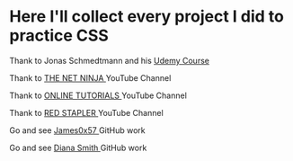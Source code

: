# Here I'll collect every project I did to practice CSS

Thank to Jonas Schmedtmann and his <a href="https://www.udemy.com/share/101WkwA0YaeVdRQno=/"> Udemy Course </a>

Thank to <a href="https://www.youtube.com/channel/UCW5YeuERMmlnqo4oq8vwUpg"> THE NET NINJA </a> YouTube Channel

Thank to <a href="https://www.youtube.com/channel/UCbwXnUipZsLfUckBPsC7Jog"> ONLINE TUTORIALS </a> YouTube Channel

Thank to <a href="https://www.youtube.com/channel/UCRthRrv06q1iOl86-tTKJhg"> RED STAPLER </a> YouTube Channel

Go and see <a href="https://github.com/propjockey/bcd7sdd"> James0x57 </a> GitHub work

Go and see <a href="https://github.com/cyanharlow"> Diana Smith </a> GitHub work
